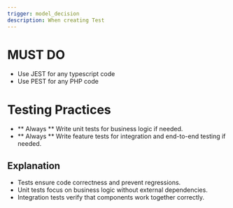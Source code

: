 ```yaml
---
trigger: model_decision
description: When creating Test
---
```


# MUST DO

- Use JEST for any typescript code
- Use PEST for any PHP code

# Testing Practices

- ** Always ** Write unit tests for business logic if needed.
- ** Always ** Write feature tests for integration and end-to-end testing if needed.

## Explanation

- Tests ensure code correctness and prevent regressions.
- Unit tests focus on business logic without external dependencies.
- Integration tests verify that components work together correctly.
